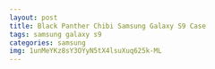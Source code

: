 ```yaml
---
layout: post
title: Black Panther Chibi Samsung Galaxy S9 Case
tags: samsung galaxy s9
categories: samsung
img: 1unMeYKz8sY3OYyN5tX4lsuXuq625k-ML
---
```

